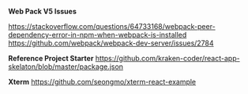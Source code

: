 **Web Pack V5 Issues**

https://stackoverflow.com/questions/64733168/webpack-peer-dependency-error-in-npm-when-webpack-is-installed
https://github.com/webpack/webpack-dev-server/issues/2784

**Reference Project Starter**
https://github.com/kraken-coder/react-app-skelaton/blob/master/package.json

**Xterm**
https://github.com/seongmo/xterm-react-example